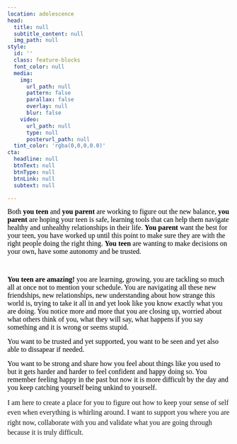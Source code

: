 ```yaml
---
location: adolescence
head:
  title: null
  subtitle_content: null
  img_path: null
style:
  id: ''
  class: feature-blocks
  font_color: null
  media:
    img:
      url_path: null
      pattern: false
      parallax: false
      overlay: null
      blur: false
    video:
      url_path: null
      type: null
      posterurl_path: null
  tint_color: 'rgba(0,0,0,0.0)'
cta:
  headline: null
  btnText: null
  btnType: null
  btnLink: null
  subtext: null

---
```

<div class="d-flex align-items-center justify-content-around row">
<div class="col-sm-10 col-md-8 col-lg-6">
<p><span style="font-size: 12pt; font-family: 'Times New Roman'; color: #000000; background-color: transparent; font-weight: 400; font-style: normal; font-variant: normal; text-decoration: none; vertical-align: baseline; white-space: pre-wrap;">Both<strong> you</strong> <strong>teen</strong> and<strong> you parent</strong> are working to figure out the new balance,<strong> you</strong> <strong>parent</strong> are hoping your teen is safe, learning tools that can help them navigate healthy and unhealthy relationships in their life. <strong>You</strong> <strong>parent</strong> want the best for your teen, you have worked up until this point to make sure they are with the right people doing the right thing. <strong>You teen</strong> are wanting to make decisions on your own, have some autonomy and be trusted. </span></p>
<p>&nbsp;</p>
<p><span style="font-size: 12pt; font-family: 'Times New Roman'; color: #000000; background-color: transparent; font-weight: 400; font-style: normal; font-variant: normal; text-decoration: none; vertical-align: baseline; white-space: pre-wrap;"><strong>You teen are amazing!</strong> you are learning, growing, you are tackling so much all at once not to mention your schedule. You are navigating all these new friendships, new relationships, new understanding about how strange this world is, trying to take it all in and yet look like you know exactly what you are doing. You notice more and more that you are closing up, worried about what others think of you, what they will say, what happens if you say something and it is wrong or seems stupid. </span></p>
<p><span style="font-size: 12pt; font-family: 'Times New Roman'; color: #000000; background-color: transparent; font-weight: 400; font-style: normal; font-variant: normal; text-decoration: none; vertical-align: baseline; white-space: pre-wrap;">You want to be trusted and yet supported, you want to be seen and yet also able to dissapear if needed. </span></p>
<p><span style="font-size: 12pt; font-family: 'Times New Roman'; color: #000000; background-color: transparent; font-weight: 400; font-style: normal; font-variant: normal; text-decoration: none; vertical-align: baseline; white-space: pre-wrap;">You want to be strong and share how you feel about things like you used to but it gets harder and harder to feel confident and happy doing so. You remember feeling happy in the past but now it is more difficult by the day and you keep catching yourself being unkind to yourself. </span></p>
<p dir="ltr" style="line-height: 1.38; margin-top: 0pt; margin-bottom: 0pt;"><span style="background-color: transparent; font-family: 'Times New Roman'; font-size: 12pt; white-space: pre-wrap;">I am here to create a place for you to figure out how to keep your sense of self even when everything is whirling around. I want to support you where you are right now, collaborate with you and validate what you are going through because it is truly difficult. </span></p>
<p dir="ltr" style="line-height: 1.38; margin-top: 0pt; margin-bottom: 0pt;">&nbsp;</p>
</div>
</div>
